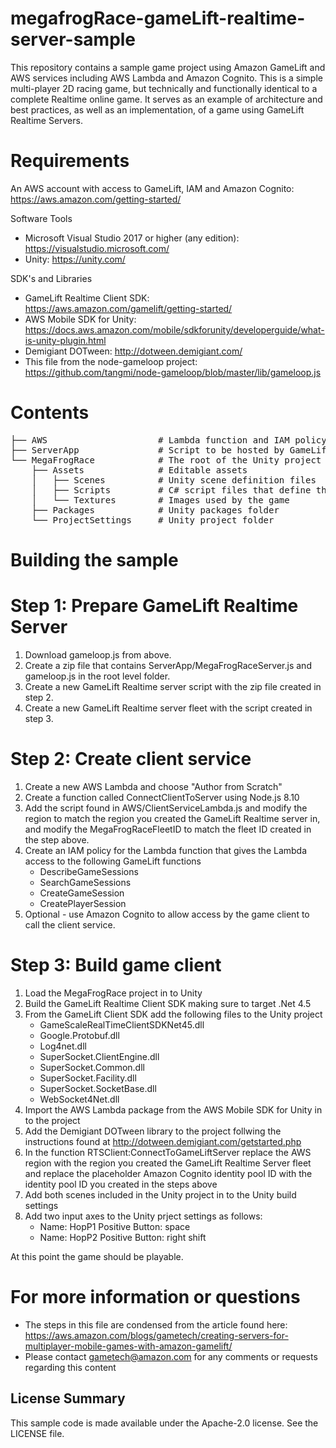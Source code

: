 # megafrogRace-gameLift-realtime-server-sample
This repository contains a sample game project using Amazon GameLift and AWS services including AWS Lambda and Amazon Cognito. This is a simple multi-player 2D racing game, but technically and functionally identical to a complete Realtime online game. It serves as an example of architecture and best practices, as well as an implementation, of a game using GameLift Realtime Servers.

# Requirements
An AWS account with access to GameLift, IAM and Amazon Cognito: https://aws.amazon.com/getting-started/

Software Tools
- Microsoft Visual Studio 2017 or higher (any edition): https://visualstudio.microsoft.com/
- Unity: https://unity.com/

SDK's and Libraries
- GameLift Realtime Client SDK: https://aws.amazon.com/gamelift/getting-started/
- AWS Mobile SDK for Unity: https://docs.aws.amazon.com/mobile/sdkforunity/developerguide/what-is-unity-plugin.html
- Demigiant DOTween: http://dotween.demigiant.com/
- This file from the node-gameloop project: https://github.com/tangmi/node-gameloop/blob/master/lib/gameloop.js


# Contents
<pre>
├── AWS                     # Lambda function and IAM policy for client service
├── ServerApp               # Script to be hosted by GameLift Realtime Servers
└── MegaFrogRace            # The root of the Unity project
    ├── Assets              # Editable assets
    │   ├── Scenes          # Unity scene definition files
    │   ├── Scripts         # C# script files that define the game logic
    │   └── Textures        # Images used by the game
    ├── Packages            # Unity packages folder
    └── ProjectSettings     # Unity project folder
</pre>

# Building the sample

# Step 1: Prepare GameLift Realtime Server
1. Download gameloop.js from above.
2. Create a zip file that contains ServerApp/MegaFrogRaceServer.js and gameloop.js in the root level folder.
3. Create a new GameLift Realtime server script with the zip file created in step 2.
4. Create a new GameLift Realtime server fleet with the script created in step 3.

# Step 2: Create client service
1. Create a new AWS Lambda and choose "Author from Scratch"
2. Create a function called ConnectClientToServer using Node.js 8.10
3. Add the script found in AWS/ClientServiceLambda.js and modify the region to match the region you created the GameLift Realtime server in, and modify the MegaFrogRaceFleetID to match the fleet ID created in the step above.
4. Create an IAM policy for the Lambda function that gives the Lambda access to the following GameLift functions
    - DescribeGameSessions
    - SearchGameSessions
    - CreateGameSession
    - CreatePlayerSession
5. Optional - use Amazon Cognito to allow access by the game client to call the client service.

# Step 3: Build game client
1. Load the MegaFrogRace project in to Unity
2. Build the GameLift Realtime Client SDK making sure to target .Net 4.5
3. From the GameLift Client SDK add the following files to the Unity project
    - GameScaleRealTimeClientSDKNet45.dll
    - Google.Protobuf.dll
    - Log4net.dll
    - SuperSocket.ClientEngine.dll
    - SuperSocket.Common.dll
    - SuperSocket.Facility.dll
    - SuperSocket.SocketBase.dll
    - WebSocket4Net.dll
4. Import the AWS Lambda package from the AWS Mobile SDK for Unity in to the project
5. Add the Demigiant DOTween library to the project follwing the instructions found at http://dotween.demigiant.com/getstarted.php
6. In the function RTSClient:ConnectToGameLiftServer replace the AWS region with the region you created the GameLift Realtime Server fleet and replace the placeholder Amazon Cognito identity pool ID with the identity pool ID you created in the steps above
7. Add both scenes included in the Unity project in to the Unity build settings
8. Add two input axes to the Unity prject settings as follows:
    - Name: HopP1   Positive Button: space
    - Name: HopP2   Positive Button: right shift

At this point the game should be playable.

# For more information or questions
- The steps in this file are condensed from the article found here: https://aws.amazon.com/blogs/gametech/creating-servers-for-multiplayer-mobile-games-with-amazon-gamelift/
- Please contact gametech@amazon.com for any comments or requests regarding this content

## License Summary

This sample code is made available under the Apache-2.0 license. See the LICENSE file.






